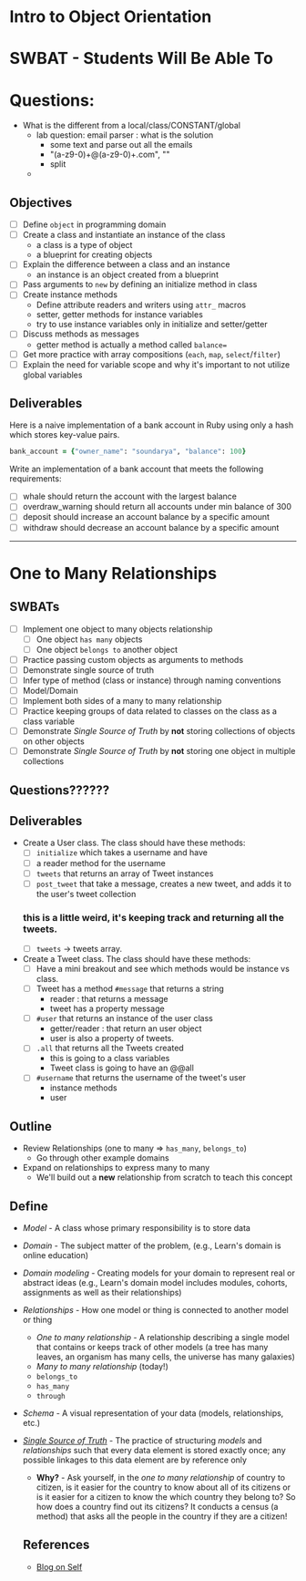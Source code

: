# Intro to Object Orientation
# SWBAT - Students Will Be Able To
# Questions:
- What is the different from a local/class/CONSTANT/global
    - lab question: email parser : what is the solution
        - some text and parse out all the emails
        - "(a-z9-0)+@(a-z9-0)+.com", ""
        - split
    - 

## Objectives

- [ ] Define `object` in programming domain
- [ ] Create a class and instantiate an instance of the class
  - a class is a type of object
  - a blueprint for creating objects
- [ ] Explain the difference between a class and an instance
  - an instance is an object created from a blueprint
- [ ] Pass arguments to `new` by defining an initialize method in class
- [ ] Create instance methods
  - Define attribute readers and writers using `attr_` macros
  - setter, getter methods for instance variables
  - try to use instance variables only in initialize and setter/getter
- [ ] Discuss methods as messages
  - getter method is actually a method called `balance=`
- [ ] Get more practice with array compositions (`each`, `map`, `select`/`filter`)
- [ ] Explain the need for variable scope and why it's important to not utilize global variables

## Deliverables

Here is a naive implementation of a bank account in Ruby using only a hash which stores key-value pairs.

```ruby
bank_account = {"owner_name": "soundarya", "balance": 100}
```

Write an implementation of a bank account that meets the following requirements:

- [ ] whale should return the account with the largest balance
- [ ] overdraw_warning should return all accounts under min balance of 300
- [ ] deposit should increase an account balance by a specific amount
- [ ] withdraw should decrease an account balance by a specific amount

---

# One to Many Relationships

## SWBATs
* [ ] Implement one object to many objects relationship
  * [ ] One object `has many` objects
  * [ ] One object `belongs to` another object
* [ ] Practice passing custom objects as arguments to methods
* [ ] Demonstrate single source of truth
* [ ] Infer type of method (class or instance) through naming conventions
* [ ] Model/Domain
* [ ] Implement both sides of a many to many relationship
* [ ] Practice keeping groups of data related to classes on the class as a class variable
* [ ] Demonstrate _Single Source of Truth_ by **not** storing collections of objects on other objects
* [ ] Demonstrate _Single Source of Truth_ by **not** storing one object in multiple collections

## Questions??????

## Deliverables
* Create a User class. The class should have these methods:
  * [ ] `initialize` which takes a username and have
  * [ ]  a reader method for the username
  * [ ] `tweets` that returns an array of Tweet instances
  * [ ] `post_tweet` that take a message, creates a new tweet, and adds it to the user's tweet collection
  ### this is a little weird, it's keeping track and returning all the tweets.
  * [ ] `tweets` -> tweets array.

* Create a Tweet class. The class should have these methods:
  * [ ] Have a mini breakout and see which methods would be instance vs class.
  * [ ] Tweet has a method `#message` that returns a string
    - reader : that returns a message
    - tweet has a property message
  * [ ] `#user` that returns an instance of the user class
    - getter/reader : that return an user object
    - user is also a property of tweets.
  * [ ] `.all` that returns all the Tweets created
    - this is going to a class variables
    - Tweet class is going to have an @@all
  * [ ] `#username` that returns the username of the tweet's user
    - instance methods
    - user

## Outline

* Review Relationships (one to many => `has_many`, `belongs_to`)
  * Go through other example domains
* Expand on relationships to express many to many
  * We'll build out a **new** relationship from scratch to teach this concept

## Define
* _Model_ - A class whose primary responsibility is to store data
* _Domain_ - The subject matter of the problem, (e.g., Learn's domain is online education)
* _Domain modeling_ - Creating models for your domain to represent real or abstract ideas (e.g., Learn's domain model includes modules, cohorts, assignments as well as their relationships)
* _Relationships_ - How one model or thing is connected to another model or thing
  * _One to many relationship_ - A relationship describing a single model that contains or keeps track of other models (a tree has many leaves, an organism has many cells, the universe has many galaxies)
  * _Many to many relationship_ (today!)
  * `belongs_to`
  * `has_many`
  * `through`
* _Schema_ - A visual representation of your data (models, relationships, etc.)
* [_Single Source of Truth_](https://en.wikipedia.org/wiki/Single_source_of_truth) - The practice of structuring _models_ and _relationships_ such that every data element is stored exactly once; any possible linkages to this data element are by reference only
  * **Why?** - Ask yourself, in the _one to many relationship_ of country to citizen, is it easier for the country to know about all of its citizens or is it easier for a citizen to know the which country they belong to? So how does a country find out its citizens? It conducts a census (a method) that asks all the people in the country if they are a citizen!


  ## References
  - [Blog on Self](https://dev.to/danvyle/understanding-self-via-football-analogy-2f0e)
